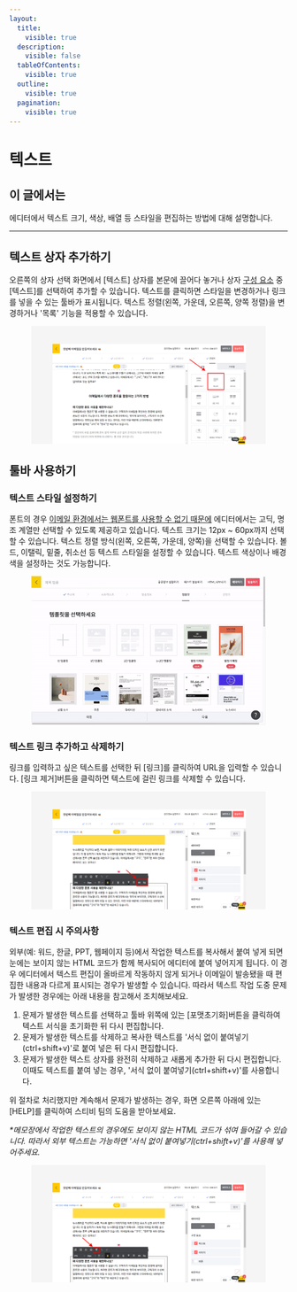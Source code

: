 ```yaml
---
layout:
  title:
    visible: true
  description:
    visible: false
  tableOfContents:
    visible: true
  outline:
    visible: true
  pagination:
    visible: true
---
```


# 텍스트

## 이 글에서는

에디터에서 텍스트 크기, 색상, 배열 등 스타일을 편집하는 방법에 대해 설명합니다.

***

## 텍스트 상자 추가하기 <a href="#h_01ggs5v0dz5yjgjzz23smyr7hn" id="h_01ggs5v0dz5yjgjzz23smyr7hn"></a>

오른쪽의 상자 선택 화면에서 \[텍스트] 상자를 본문에 끌어다 놓거나 상자 [구성 요소](https://help.stibee.com/hc/ko/articles/4877052902543#h\_01GGS15CS6AEBVAE0NYM5YVJ5A) 중 \[텍스트]를 선택하여 추가할 수 있습니다. 텍스트를 클릭하면 스타일을 변경하거나 링크를 넣을 수 있는 툴바가 표시됩니다. 텍스트 정렬(왼쪽, 가운데, 오른쪽, 양쪽 정렬)을 변경하거나 '목록' 기능을 적용할 수 있습니다.

<figure><img src="../../../.gitbook/assets/image (39) (1).png" alt=""><figcaption></figcaption></figure>



## 툴바 사용하기 <a href="#h_01ggs5v4p98qms4bm3756bt51w" id="h_01ggs5v4p98qms4bm3756bt51w"></a>

### 텍스트 스타일 설정하기 <a href="#h_01ggs5va9h6s5r4795nscsfwma" id="h_01ggs5va9h6s5r4795nscsfwma"></a>

폰트의 경우 [이메일 환경에서는 웹폰트를 사용할 수 없기 때문에](https://blog.stibee.com/%EB%89%B4%EC%8A%A4%EB%A0%88%ED%84%B0-%EB%94%94%EC%9E%90%EC%9D%B8%EC%9D%84-%EB%8F%84%EC%99%80%EC%A3%BC%EB%8A%94-%EC%83%88%EB%A1%9C%EC%9A%B4-%ED%8F%B0%ED%8A%B8-%EC%82%AC%EC%9A%A9%EB%B2%95-2a54c399145d) 에디터에서는 고딕, 명조 계열만 선택할 수 있도록 제공하고 있습니다. 텍스트 크기는 12px \~ 60px까지 선택할 수 있습니다. 텍스트 정렬 방식(왼쪽, 오른쪽, 가운데, 양쪽)을 선택할 수 있습니다. 볼드, 이탤릭, 밑줄, 취소선 등 텍스트 스타일을 설정할 수 있습니다. 텍스트 색상이나 배경색을 설정하는 것도 가능합니다.

<figure><img src="../../../.gitbook/assets/image (1) (1) (1).png" alt=""><figcaption></figcaption></figure>



### 텍스트 링크 추가하고 삭제하기 <a href="#h_01ggs5vges0yg685k2qpjggsr9" id="h_01ggs5vges0yg685k2qpjggsr9"></a>

링크를 입력하고 싶은 텍스트를 선택한 뒤 \[링크]를 클릭하여 URL을 입력할 수 있습니다. \[링크 제거]버튼을 클릭하면 텍스트에 걸린 링크를 삭제할 수 있습니다.

<figure><img src="../../../.gitbook/assets/image (4) (1) (1).png" alt=""><figcaption></figcaption></figure>



### 텍스트 편집 시 주의사항 <a href="#h_01ggs5vmyyfnwtazmg7xhvstav" id="h_01ggs5vmyyfnwtazmg7xhvstav"></a>

외부(예: 워드, 한글, PPT, 웹페이지 등)에서 작업한 텍스트를 복사해서 붙여 넣게 되면 눈에는 보이지 않는 HTML 코드가 함께 복사되어 에디터에 붙여 넣어지게 됩니다. 이 경우 에디터에서 텍스트 편집이 올바르게 작동하지 않게 되거나 이메일이 발송됐을 때 편집한 내용과 다르게 표시되는 경우가 발생할 수 있습니다. 따라서 텍스트 작업 도중 문제가 발생한 경우에는 아래 내용을 참고해서 조치해보세요.

1. 문제가 발생한 텍스트를 선택하고 툴바 위쪽에 있는 \[포맷초기화]버튼을 클릭하여 텍스트 서식을 초기화한 뒤 다시 편집합니다.
2. 문제가 발생한 텍스트를 삭제하고 복사한 텍스트를 '서식 없이 붙여넣기(ctrl+shift+v)'로 붙여 넣은 뒤 다시 편집합니다.&#x20;
3. 문제가 발생한 텍스트 상자를 완전히 삭제하고 새롭게 추가한 뒤 다시 편집합니다. 이때도 텍스트를 붙여 넣는 경우, '서식 없이 붙여넣기(ctrl+shift+v)'를 사용합니다.

위 절차로 처리했지만 계속해서 문제가 발생하는 경우, 화면 오른쪽 아래에 있는 \[HELP]를 클릭하여 스티비 팀의 도움을 받아보세요.

_\*메모장에서 작업한 텍스트의 경우에도 보이지 않는 HTML 코드가 섞여 들어갈 수 있습니다. 따라서 외부 텍스트는 가능하면 '서식 없이 붙여넣기(ctrl+shift+v)'를 사용해 넣어주세요._

<figure><img src="../../../.gitbook/assets/image (38) (1).png" alt=""><figcaption></figcaption></figure>
